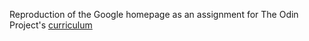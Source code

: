 Reproduction of the Google homepage as an assignment for
The Odin Project's [curriculum](http://www.theodinproject.com/courses/web-development-101/lessons/html-css)